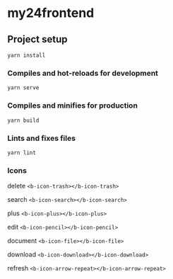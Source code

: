 # my24frontend

## Project setup
```
yarn install
```

### Compiles and hot-reloads for development
```
yarn serve
```

### Compiles and minifies for production
```
yarn build
```

### Lints and fixes files
```
yarn lint
```

### Icons

delete
```<b-icon-trash></b-icon-trash>```

search
```<b-icon-search></b-icon-search>```

plus
```<b-icon-plus></b-icon-plus>```

edit
```<b-icon-pencil></b-icon-pencil>```

document
```<b-icon-file></b-icon-file>```

download
```<b-icon-download></b-icon-download>```

refresh
```<b-icon-arrow-repeat></b-icon-arrow-repeat>```
